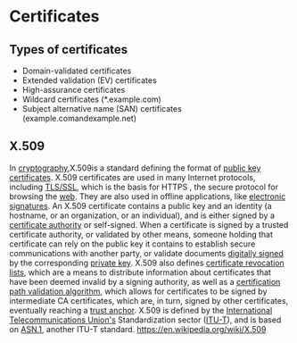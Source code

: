 # Certificates

## Types of certificates

- Domain-validated certificates
- Extended validation (EV) certificates
- High-assurance certificates
- Wildcard certificates (*.example.com)
- Subject alternative name (SAN) certificates (example.comandexample.net)

## X.509

In [cryptography](https://en.wikipedia.org/wiki/Cryptography),X.509is a standard defining the format of [public key certificates](https://en.wikipedia.org/wiki/Public_key_certificate). X.509 certificates are used in many Internet protocols, including [TLS/SSL](https://en.wikipedia.org/wiki/Transport_Layer_Security), which is the basis for HTTPS , the secure protocol for browsing the [web](https://en.wikipedia.org/wiki/World_Wide_Web). They are also used in offline applications, like [electronic signatures](https://en.wikipedia.org/wiki/Electronic_signature). An X.509 certificate contains a public key and an identity (a hostname, or an organization, or an individual), and is either signed by a [certificate authority](https://en.wikipedia.org/wiki/Certificate_authority) or self-signed. When a certificate is signed by a trusted certificate authority, or validated by other means, someone holding that certificate can rely on the public key it contains to establish secure communications with another party, or validate documents [digitally signed](https://en.wikipedia.org/wiki/Digital_signature) by the corresponding [private key](https://en.wikipedia.org/wiki/Private_key).
X.509 also defines [certificate revocation lists](https://en.wikipedia.org/wiki/Certificate_revocation_list), which are a means to distribute information about certificates that have been deemed invalid by a signing authority, as well as a [certification path validation algorithm](https://en.wikipedia.org/wiki/Certification_path_validation_algorithm), which allows for certificates to be signed by intermediate CA certificates, which are, in turn, signed by other certificates, eventually reaching a [trust anchor](https://en.wikipedia.org/wiki/Trust_anchor).
X.509 is defined by the [International Telecommunications Union's](https://en.wikipedia.org/wiki/International_Telecommunication_Union) Standardization sector ([ITU-T](https://en.wikipedia.org/wiki/ITU-T)), and is based on [ASN.1](https://en.wikipedia.org/wiki/Abstract_Syntax_Notation_One), another ITU-T standard.
<https://en.wikipedia.org/wiki/X.509>
